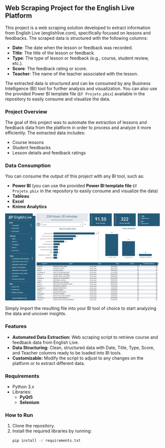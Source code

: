 ## Web Scraping Project for the English Live Platform

This project is a web scraping solution developed to extract information from English Live (englishlive.com), specifically focused on lessons and feedbacks. The scraped data is structured with the following columns:

- **Date**: The date when the lesson or feedback was recorded.
- **Title**: The title of the lesson or feedback.
- **Type**: The type of lesson or feedback (e.g., course, student review, etc.).
- **Score**: The feedback rating or score.
- **Teacher**: The name of the teacher associated with the lesson.

The extracted data is structured and can be consumed by any Business Intelligence (BI) tool for further analysis and visualization. You can also use the provided Power BI template file (`EF Projeto.pbix`) available in the repository to easily consume and visualize the data.

### Project Overview
The goal of this project was to automate the extraction of lessons and feedback data from the platform in order to process and analyze it more efficiently. The extracted data includes:

- Course lessons
- Student feedbacks
- Lesson details and feedback ratings

### Data Consumption
You can consume the output of this project with any BI tool, such as:

- **Power BI** (you can use the provided **Power BI template file** `EF Projeto.pbix` in the repository to easily consume and visualize the data)
- **Tableau**
- **Excel**
- **Knime Analytics**

![Report Screenshot](https://raw.githubusercontent.com/diegobritom/english_live_project/main/report.png)

Simply import the resulting file into your BI tool of choice to start analyzing the data and uncover insights.

### Features
- **Automated Data Extraction:** Web scraping script to retrieve course and feedback data from English Live.
- **Data Structuring:** Clean, structured data with Date, Title, Type, Score, and Teacher columns ready to be loaded into BI tools.
- **Customizable:** Modify the script to adjust to any changes on the platform or to extract different data.


### Requirements
- Python 3.x
- Libraries:
  - **PyQt5**
  - **Selenium**

### How to Run
1. Clone the repository.
2. Install the required libraries by running:
   ```bash
   pip install -r requirements.txt
